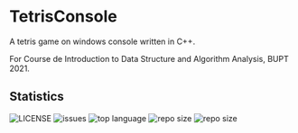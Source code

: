 # TetrisConsole
A tetris game on windows console written in C++.

For Course de Introduction to Data Structure and Algorithm Analysis, BUPT 2021.

## Statistics

![LICENSE](https://img.shields.io/github/license/novaELLIAS/pyStringEncryption)
![issues](https://img.shields.io/github/issues/novaELLIAS/pyStringEncryption)
![top language](https://img.shields.io/github/languages/top/novaELLIAS/pyStringEncryption)
![repo size](https://img.shields.io/github/repo-size/novaELLIAS/pyStringEncryption?label=repo%20size)
![repo size](https://img.shields.io/github/commit-activity/m/novaELLIAS/pyStringEncryption)
